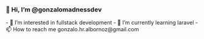<h3>👋 Hi, I’m @gonzalomadnessdev</h3>
<p>
- 👀 I’m interested in fullstack development
- 🌱 I’m currently learning laravel
- 📫 How to reach me gonzalo.hr.albornoz@gmail.com
</p>
<!---
gonzalomadnessdev/gonzalomadnessdev is a ✨ special ✨ repository because its `README.md` (this file) appears on your GitHub profile.
You can click the Preview link to take a look at your changes.
--->
